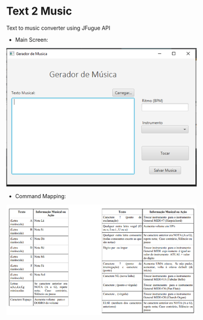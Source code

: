 # Text 2 Music

Text to music converter using JFugue API


- Main Screen:
<img src="./img/TelaPrincipal.PNG" alt="Main Screen"/>

- Command Mapping:
<img src="./img/mapeamento.png" alt="Mapping"/>

